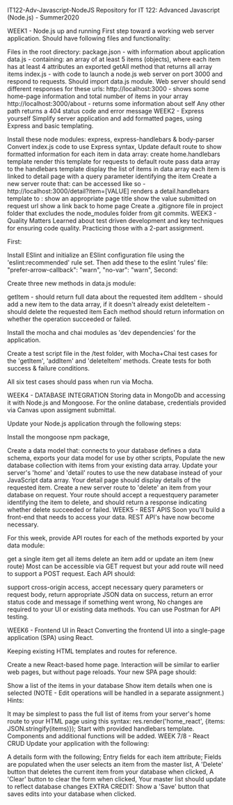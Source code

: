 IT122-Adv-Javascript-NodeJS
Repository for IT 122: Advanced Javascript (Node.js) - Summer2020

WEEK1 - Node.js up and running
First step toward a working web server application. Should have following files and functionality:

Files in the root directory:
package.json - with information about application
data.js - containing:
an array of at least 5 items (objects), where each item has at least 4 attributes
an exported getAll method that returns all array items
index.js - with code to launch a node.js web server on port 3000 and respond to requests. Should import data.js module.
Web server should send different responses for these urls:
http://localhost:3000 - shows some home-page information and total number of items in your array
http://localhost:3000/about - returns some information about self
Any other path returns a 404 status code and error message
WEEK2 - Express yourself
Simplify server application and add formatted pages, using Express and basic templating.

Install these node modules:
express, express-handlebars & body-parser
Convert index.js code to use Express syntax,
Update default route to show formatted information for each item in data array:
create home.handlebars template
render this template for requests to default route
pass data array to the handlebars template
display the list of items in data array
each item is linked to detail page with a query parameter identifying the item
Create a new server route that:
can be accessed like so - http://localhost:3000/detail?item=[VALUE]
renders a detail.handlebars template to :
show an appropriate page title
show the value submitted on request url
show a link back to home page
Create a .gitignore file in project folder that excludes the node_modules folder from git commits.
WEEK3 - Quality Matters
Learned about test driven development and key techniques for ensuring code quality. Practicing those with a 2-part assignment.

First:

Install ESlint and initialize an ESlint configuration file using the 'eslint:recommended' rule set.
Then add these to the eslint 'rules' file:
"prefer-arrow-callback": "warn",
"no-var": "warn",
Second:

Create three new methods in data.js module:

getItem - should return full data about the requested item
addItem - should add a new item to the data array, if it doesn't already exist
deleteItem - should delete the requested item
Each method should return information on whether the operation succeeded or failed.

Install the mocha and chai modules as 'dev dependencies' for the application.

Create a test script file in the /test folder, with Mocha+Chai test cases for the 'getItem', 'addItem' and 'deleteItem' methods. Create tests for both success & failure conditions.

All six test cases should pass when run via Mocha.

WEEK4 - DATABASE INTEGRATION
Storing data in MongoDb and accessing it with Node.js and Mongoose. For the online database, credentials provided via Canvas upon assigment submittal.

Update your Node.js application through the following steps:

Install the mongoose npm package,

Create a data model that:
connects to your database
defines a data schema,
exports your data model for use by other scripts,
Populate the new database collection with items from your existing data array.
Update your server's 'home' and 'detail' routes to use the new database instead of your JavaScript data array. Your detail page should display details of the requested item.
Create a new server route to 'delete' an item from your database on request. Your route should accept a requestquery parameter identifying the item to delete, and should return a response indicating whether delete succeeded or failed.
WEEK5 - REST APIS
Soon you'll build a front-end that needs to access your data. REST API's have now become necessary.

For this week, provide API routes for each of the methods exported by your data module:

get a single item
get all items
delete an item
add or update an item (new route) Most can be accessible via GET request but your add route will need to support a POST request.
Each API should:

support cross-origin access,
accept necessary query parameters or request body,
return appropriate JSON data on success,
return an error status code and message if something went wrong,
No changes are required to your UI or existing data methods. You can use Postman for API testing.

WEEK6 - Frontend UI in React
Converting the frontend UI into a single-page application (SPA) using React.

Keeping existing HTML templates and routes for reference.

Create a new React-based home page. Interaction will be similar to earlier web pages, but without page reloads. Your new SPA page should:

Show a list of the items in your database
Show item details when one is selected (NOTE - Edit operations will be handled in a separate assignment.)
Hints:

It may be simplest to pass the full list of items from your server's home route to your HTML page using this syntax:
res.render('home_react', {items: JSON.stringify(items)});
Start with provided handlebars template. Components and additional functions will be added.
WEEK 7/8 - React CRUD
Update your application with the following:

A details form with the following;
Entry fields for each item attribute;
Fields are populated when the user selects an item from the master list,
A 'Delete' button that deletes the current item from your database when clicked,
A 'Clear' button to clear the form when clicked,
Your master list should update to reflect database changes
EXTRA CREDIT:
Show a 'Save' button that saves edits into your database when clicked.

